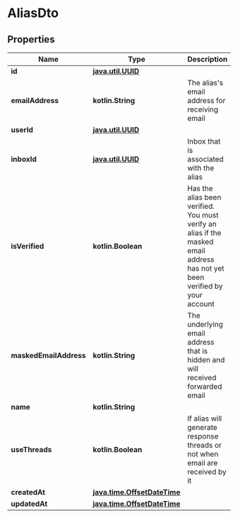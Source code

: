 
# AliasDto

## Properties
Name | Type | Description | Notes
------------ | ------------- | ------------- | -------------
**id** | [**java.util.UUID**](java.util.UUID) |  | 
**emailAddress** | **kotlin.String** | The alias&#39;s email address for receiving email | 
**userId** | [**java.util.UUID**](java.util.UUID) |  | 
**inboxId** | [**java.util.UUID**](java.util.UUID) | Inbox that is associated with the alias | 
**isVerified** | **kotlin.Boolean** | Has the alias been verified. You must verify an alias if the masked email address has not yet been verified by your account | 
**maskedEmailAddress** | **kotlin.String** | The underlying email address that is hidden and will received forwarded email |  [optional]
**name** | **kotlin.String** |  |  [optional]
**useThreads** | **kotlin.Boolean** | If alias will generate response threads or not when email are received by it |  [optional]
**createdAt** | [**java.time.OffsetDateTime**](java.time.OffsetDateTime) |  |  [optional]
**updatedAt** | [**java.time.OffsetDateTime**](java.time.OffsetDateTime) |  |  [optional]



